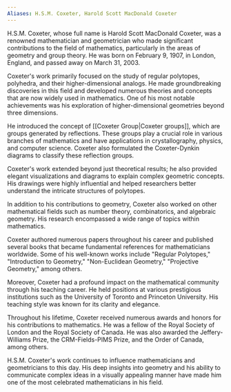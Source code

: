 ```yaml
---
Aliases: H.S.M. Coxeter, Harold Scott MacDonald Coxeter
---
```


H.S.M. Coxeter, whose full name is Harold Scott MacDonald Coxeter, was a renowned mathematician and geometrician who made significant contributions to the field of mathematics, particularly in the areas of geometry and group theory. He was born on February 9, 1907, in London, England, and passed away on March 31, 2003.

Coxeter's work primarily focused on the study of regular polytopes, polyhedra, and their higher-dimensional analogs. He made groundbreaking discoveries in this field and developed numerous theories and concepts that are now widely used in mathematics. One of his most notable achievements was his exploration of higher-dimensional geometries beyond three dimensions.

He introduced the concept of [[Coxeter Group|Coxeter groups]], which are groups generated by reflections. These groups play a crucial role in various branches of mathematics and have applications in crystallography, physics, and computer science. Coxeter also formulated the Coxeter-Dynkin diagrams to classify these reflection groups.

Coxeter's work extended beyond just theoretical results; he also provided elegant visualizations and diagrams to explain complex geometric concepts. His drawings were highly influential and helped researchers better understand the intricate structures of polytopes.

In addition to his contributions to geometry, Coxeter also worked on other mathematical fields such as number theory, combinatorics, and algebraic geometry. His research encompassed a wide range of topics within mathematics.

Coxeter authored numerous papers throughout his career and published several books that became fundamental references for mathematicians worldwide. Some of his well-known works include "Regular Polytopes," "Introduction to Geometry," "Non-Euclidean Geometry," "Projective Geometry," among others.

Moreover, Coxeter had a profound impact on the mathematical community through his teaching career. He held positions at various prestigious institutions such as the University of Toronto and Princeton University. His teaching style was known for its clarity and elegance.

Throughout his lifetime, Coxeter received numerous awards and honors for his contributions to mathematics. He was a fellow of the Royal Society of London and the Royal Society of Canada. He was also awarded the Jeffery-Williams Prize, the CRM-Fields-PIMS Prize, and the Order of Canada, among others.

H.S.M. Coxeter's work continues to influence mathematicians and geometricians to this day. His deep insights into geometry and his ability to communicate complex ideas in a visually appealing manner have made him one of the most celebrated mathematicians in his field.